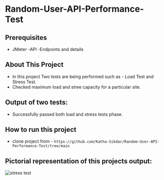# Random-User-API-Performance-Test

## Prerequisites
 - JMeter -API -Endpoints and details

## About This Project
 - In this project Two tests are being performed such as - Load Test and Stress Test.
 - Checked maximum load and stree capacity for a particular site.

## Output of two tests:
 - Successfully passed both load and stress tests phase.
   
## How to run this project
 - clone project from -
   ``` https://github.com/Katha-Sikdar/Random-User-API-Performance-Test/tree/main ```

## Pictorial representation of this projects output:

![stress test](https://github.com/Katha-Sikdar/Random-User-API-Performance-Test/assets/82141562/68affe82-b738-4e59-85c2-341b19b88025)


